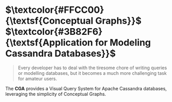 # $\textcolor{#FFCC00}{\textsf{Conceptual Graphs}}$ $\textcolor{#3B82F6}{\textsf{Application for Modeling Cassandra Databases}}$

> Every developer has to deal with the tiresome chore of writing queries or modelling databases, but it becomes a much more challenging task for amateur users.

The **CGA** provides a Visual Query System for Apache Cassandra databases, leveraging the simplicity of Conceptual Graphs.

